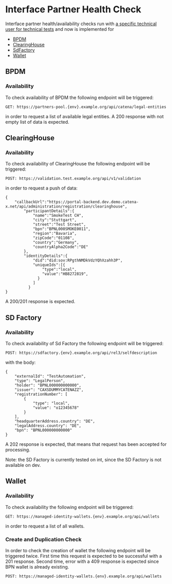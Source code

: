 ﻿# Interface Partner Health Check

Interface partner health/availability checks run
with [a specific technical user for technical tests](../../03.%20User%20Management/03.%20Technical%20User/01.%20Summary.md)
and now is implemented for

* [BPDM](#BPDM)
* [ClearingHouse](#clearinghouse)
* [SdFactory](#sd-factory)
* [Wallet](#wallet)

## BPDM

### Availability

To check availability of BPDM the following endpoint will be triggered:

```
GET: https://partners-pool.{env}.example.org/api/catena/legal-entities
```

in order to request a list of available legal entities. A 200 response with not empty list of data is expected.

## ClearingHouse

### Availability

To check availability of ClearingHouse the following endpoint will be triggered:

```
POST: https://validation.test.example.org/api/v1/validation
```

in order to request a push of data:

```
{
    "callbackUrl":"https://portal-backend.dev.demo.catena-x.net/api/administration/registration/clearinghouse",
        "participantDetails":{
            "name":"SmokeTest CH",
            "city":"Stuttgart",
            "street":"Test Street",
            "bpn":"BPNL000SMOKE0011",
            "region":"Bavaria",
            "zipCode":"01108",
            "country":"Germany",
            "countryAlpha2Code":"DE"
        },
        "identityDetails":{
            "did":"did:sov:RPgthNMDkVdzYQhXzahh3P",
            "uniqueIds":[{
                "type":"local",
                "value":"HB8272819",
              }
            ]
          }
} 
```

A 200/201 response is expected.

## SD Factory

### Availability

To check availability of Sd Factory the following endpoint will be triggered:

```
POST: https://sdfactory.{env}.example.org/api/rel3/selfdescription
```

with the body:

```
{
    "externalId": "TestAutomation",
    "type": "LegalPerson",
    "holder": "BPNL000000000000",
    "issuer": "CAXSDUMMYCATENAZZ",
    "registrationNumber": [
        {
            "type": "local",
            "value": "o12345678"
        }
    ],
    "headquarterAddress.country": "DE",
    "legalAddress.country": "DE",
    "bpn": "BPNL000000000000"
}
```

A 202 response is expected, that means that request has been accepted for processing.

Note: the SD Factory is currently tested on int, since the SD Factory is not available on dev.

## Wallet

### Availability

To check availability the following endpoint will be triggered:

```
GET: https://managed-identity-wallets.{env}.example.org/api/wallets
```

in order to request a list of all wallets.

### Create and Duplication Check

In order to check the creation of wallet the following endpoint will be triggered twice. First time this request is
expected to be successful with a 201 response. Second time, error with a 409 response is expected since BPN wallet is
already existing.

```
POST: https://managed-identity-wallets.{env}.example.org/api/wallets
```
